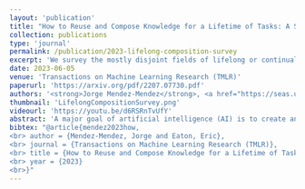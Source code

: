 ```yaml
---
layout: 'publication'
title: "How to Reuse and Compose Knowledge for a Lifetime of Tasks: A Survey on Continual Learning and Functional Composition"
collection: publications
type: 'journal'
permalink: /publication/2023-lifelong-composition-survey
excerpt: 'We survey the mostly disjoint fields of lifelong or continual learning and compositional learning, and draw connections between them.'
date: 2023-06-05
venue: 'Transactions on Machine Learning Research (TMLR)'
paperurl: 'https://arxiv.org/pdf/2207.07730.pdf'
authors: '<strong>Jorge Mendez-Mendez</strong>, <a href="https://seas.upenn.edu/~eeaton/">Eric Eaton</a>'
thumbnail: 'LifelongCompositionSurvey.png'
videourl: 'https://youtu.be/d6RSRnTvUfY'
abstract: 'A major goal of artificial intelligence (AI) is to create an agent capable of acquiring a general understanding of the world. Such an agent would require the ability to continually accumulate and build upon its knowledge as it encounters new experiences. Lifelong or continual learning addresses this setting, whereby an agent faces a continual stream of problems and must strive to capture the knowledge necessary for solving each new task it encounters. If the agent is capable of accumulating knowledge in some form of compositional representation, it could then selectively reuse and combine relevant pieces of knowledge to construct novel solutions. Despite the intuitive appeal of this simple idea, the literatures on lifelong learning and compositional learning have proceeded largely separately. In an effort to promote developments that bridge between the two fields, this article surveys their respective research landscapes and discusses existing and future connections between them.'
bibtex: "@article{mendez2023how,
<br> author = {Mendez-Mendez, Jorge and Eaton, Eric},
<br> journal = {Transactions on Machine Learning Research (TMLR)},
<br> title = {How to Reuse and Compose Knowledge for a Lifetime of Tasks: A Survey on Continual Learning and Functional Composition},
<br> year = {2023}
<br>}"
---
```

